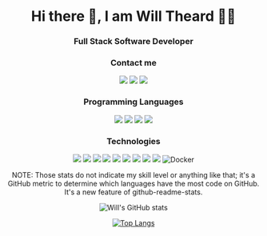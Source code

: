 
<h1 align="center"> Hi there 👋, I am Will Theard 🧑‍💻</h1>

<div align="center">
  
### Full Stack Software Developer
  

### Contact me
[![](https://img.shields.io/badge/LinkedIn-0077B5?style=for-the-badge&logo=linkedin&logoColor=white)](https://www.linkedin.com/in/will-theard-788683b7/) [![](https://img.shields.io/badge/WhatsApp-25D366?style=for-the-badge&logo=whatsapp&logoColor=white)](https://wa.me/+5521967263595) [![](https://img.shields.io/badge/Gmail-D14836?style=for-the-badge&logo=gmail&logoColor=white)](mailto:lavardwilltheard@poli.ufrj.br)
  

### Programming Languages
![](https://img.shields.io/badge/Ruby-CC342D?style=for-the-badge&logo=ruby&logoColor=white) ![](https://img.shields.io/badge/JavaScript-F7DF1E?style=for-the-badge&logo=javascript&logoColor=black) ![](https://img.shields.io/badge/CSS3-1572B6?style=for-the-badge&logo=css3&logoColor=white) ![](https://img.shields.io/badge/SQL-1363DF?style=for-the-badge&logo=sql&logoColor=white) 
  
 ### Technologies
![](https://img.shields.io/badge/Ruby_on_Rails-CC0000?style=for-the-badge&logo=ruby-on-rails&logoColor=white)  ![](https://img.shields.io/badge/React-20232A?style=for-the-badge&logo=react&logoColor=61DAFB) ![](https://img.shields.io/badge/Git-F05032?style=for-the-badge&logo=git&logoColor=white) ![](https://img.shields.io/badge/Heroku-430098?style=for-the-badge&logo=heroku&logoColor=white) ![](https://img.shields.io/badge/Bootstrap-563D7C?style=for-the-badge&logo=bootstrap&logoColor=white) ![](https://img.shields.io/badge/npm-CB3837?style=for-the-badge&logo=npm&logoColor=white) ![](https://img.shields.io/badge/Yarn-2C8EBB?style=for-the-badge&logo=yarn&logoColor=white) ![](https://img.shields.io/badge/redis-CC0000.svg?&style=for-the-badge&logo=redis&logoColor=white) ![](https://img.shields.io/badge/Node.js-43853D?style=for-the-badge&logo=node-dot-js&logoColor=white) ![Docker](https://img.shields.io/badge/docker-%230db7ed.svg?style=for-the-badge&logo=docker&logoColor=white)
  
<p>NOTE: Those stats do not indicate my skill level or anything like that; it's a GitHub metric to determine which languages have the most code on GitHub. It's a new feature of github-readme-stats.</>  

![Will's GitHub stats](https://github-readme-stats.vercel.app/api?username=will3685&show_icons=true&theme=algolia)
  
[![Top Langs](https://github-readme-stats.vercel.app/api/top-langs/?username=will3685)](https://github.com/will3685/github-readme-stats)
  
</div>

<!--
**will3685/will3685** is a ✨ _special_ ✨ repository because its `README.md` (this file) appears on your GitHub profile.

Here are some ideas to get you started:

- 🔭 I’m currently working on ...
- 🌱 I’m currently learning ...
- 👯 I’m looking to collaborate on ...
- 🤔 I’m looking for help with ...
- 💬 Ask me about ...
- 📫 How to reach me: ...
- 😄 Pronouns: ...
- ⚡ Fun fact: ...
-->
